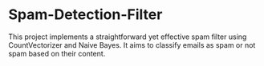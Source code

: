 # Spam-Detection-Filter
This project implements a straightforward yet effective spam filter using CountVectorizer and Naive Bayes. It aims to classify emails as spam or not spam based on their content.
